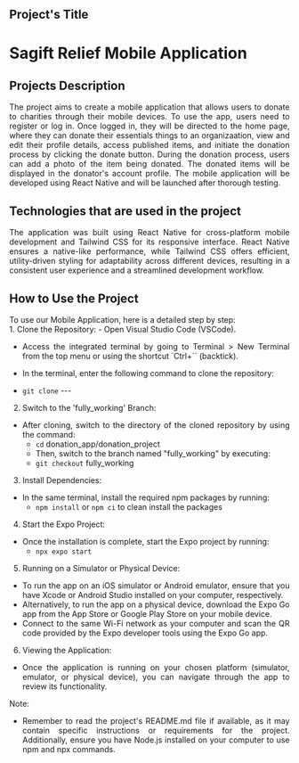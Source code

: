 ## Project's Title
# Sagift Relief Mobile Application

## Projects Description
<div align="justify">
The project aims to create a mobile application that allows users to donate to charities through their mobile devices. To use the app, users need to register or log in. Once logged in, they will be directed to the home page, where they can donate their essentials things to an organizaation, view and edit their profile details, access published items, and initiate the donation process by clicking the donate button. During the donation process, users can add a photo of the item being donated. The donated items will be displayed in the donator's account profile. The mobile application will be developed using React Native and will be launched after thorough testing. 
 <br>
 </div>
<div align="justify">
</div>

## Technologies that are used in the project
<div align="justify">
The application was built using React Native for cross-platform mobile development and Tailwind CSS for its responsive interface. React Native ensures a native-like performance, while Tailwind CSS offers efficient, utility-driven styling for adaptability across different devices, resulting in a consistent user experience and a streamlined development workflow.
<br>
</div>

## How to Use the Project
<div align="justify">
To use our Mobile Application, here is a detailed step by step:
<br>
1. Clone the Repository:
 - Open Visual Studio Code (VSCode).

 - Access the integrated terminal by going to Terminal > New Terminal from the top menu or using the shortcut `Ctrl+`` (backtick).

 - In the terminal, enter the following command to clone the repository:

 - `git clone` ---
2. Switch to the 'fully_working' Branch:
 - After cloning, switch to the directory of the cloned repository by using the command:
   - `cd` donation_app/donation_project
   - Then, switch to the branch named "fully_working" by executing:
   - `git checkout` fully_working
3. Install Dependencies:
 - In the same terminal, install the required npm packages by running:
   - `npm install` or `npm ci` to clean install the packages
4. Start the Expo Project:
 - Once the installation is complete, start the Expo project by running:
   - `npx expo start`
5. Running on a Simulator or Physical Device:
 - To run the app on an iOS simulator or Android emulator, ensure that you have Xcode or Android Studio installed on your computer, respectively.
 - Alternatively, to run the app on a physical device, download the Expo Go app from the App Store or Google Play Store on your mobile device.
 - Connect to the same Wi-Fi network as your computer and scan the QR code provided by the Expo developer tools using the Expo Go app.
6. Viewing the Application:
  - Once the application is running on your chosen platform (simulator, emulator, or physical device), you can navigate through the app to review its functionality.

Note: 
 - Remember to read the project's README.md file if available, as it may contain specific instructions or requirements for the project. Additionally, ensure you have Node.js installed on your computer to use npm and npx commands.
<br>
</div>
